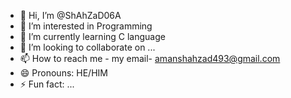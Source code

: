 - 👋 Hi, I’m @ShAhZaD06A
- 👀 I’m interested in Programming
- 🌱 I’m currently learning C language
- 💞️ I’m looking to collaborate on ...
- 📫 How to reach me - my email- amanshahzad493@gmail.com
- 😄 Pronouns: HE/HIM
- ⚡ Fun fact: ...

<!---
ShAhZaD06A/ShAhZaD06A is a ✨ special ✨ repository because its `README.md` (this file) appears on your GitHub profile.
You can click the Preview link to take a look at your changes.
--->
